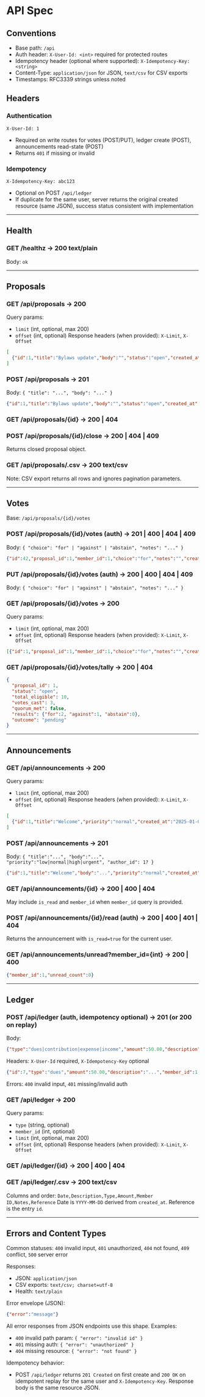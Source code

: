 # API Spec

## Conventions
- Base path: `/api`
- Auth header: `X-User-Id: <int>` required for protected routes
- Idempotency header (optional where supported): `X-Idempotency-Key: <string>`
- Content-Type: `application/json` for JSON, `text/csv` for CSV exports
- Timestamps: RFC3339 strings unless noted

## Headers

### Authentication
```
X-User-Id: 1
```
- Required on write routes for votes (POST/PUT), ledger create (POST), announcements read-state (POST)
- Returns `401` if missing or invalid

### Idempotency
```
X-Idempotency-Key: abc123
```
- Optional on POST `/api/ledger`
- If duplicate for the same user, server returns the original created resource (same JSON), success status consistent with implementation

---

## Health

### GET /healthz → 200 text/plain
Body: `ok`

---

## Proposals

### GET /api/proposals → 200
Query params:
- `limit` (int, optional, max 200)
- `offset` (int, optional)
Response headers (when provided): `X-Limit`, `X-Offset`
```json
[
  {"id":1,"title":"Bylaws update","body":"","status":"open","created_at":"2025-01-08T12:00:00Z"}
]
```

### POST /api/proposals → 201
Body: `{ "title": "...", "body": "..." }`
```json
{"id":1,"title":"Bylaws update","body":"","status":"open","created_at":"2025-01-08T12:00:00Z"}
```

### GET /api/proposals/{id} → 200 | 404

### POST /api/proposals/{id}/close → 200 | 404 | 409
Returns closed proposal object.

### GET /api/proposals/.csv → 200 text/csv
Note: CSV export returns all rows and ignores pagination parameters.

---

## Votes

Base: `/api/proposals/{id}/votes`

### POST /api/proposals/{id}/votes (auth) → 201 | 400 | 404 | 409
Body: `{ "choice": "for" | "against" | "abstain", "notes": "..." }`
```json
{"id":42,"proposal_id":1,"member_id":1,"choice":"for","notes":"","created_at":"2025-01-08T12:01:00Z"}
```

### PUT /api/proposals/{id}/votes (auth) → 200 | 400 | 404 | 409
Body: `{ "choice": "for" | "against" | "abstain", "notes": "..." }`

### GET /api/proposals/{id}/votes → 200
Query params:
- `limit` (int, optional, max 200)
- `offset` (int, optional)
Response headers (when provided): `X-Limit`, `X-Offset`
```json
[{"id":1,"proposal_id":1,"member_id":1,"choice":"for","notes":"","created_at":"2025-01-08T12:01:00Z"}]
```

### GET /api/proposals/{id}/votes/tally → 200 | 404
```json
{
  "proposal_id": 1,
  "status": "open",
  "total_eligible": 10,
  "votes_cast": 3,
  "quorum_met": false,
  "results": {"for":2, "against":1, "abstain":0},
  "outcome": "pending"
}
```

---

## Announcements

### GET /api/announcements → 200
Query params:
- `limit` (int, optional, max 200)
- `offset` (int, optional)
Response headers (when provided): `X-Limit`, `X-Offset`
```json
[
  {"id":1,"title":"Welcome","priority":"normal","created_at":"2025-01-08T12:00:00Z","is_read":false}
]
```

### POST /api/announcements → 201
Body: `{ "title":"...", "body":"...", "priority":"low|normal|high|urgent", "author_id": 1? }`
```json
{"id":1,"title":"Welcome","body":"...","priority":"normal","created_at":"2025-01-08T12:00:00Z","updated_at":"2025-01-08T12:00:00Z"}
```

### GET /api/announcements/{id} → 200 | 400 | 404
May include `is_read` and `member_id` when `member_id` query is provided.

### POST /api/announcements/{id}/read (auth) → 200 | 400 | 401 | 404
Returns the announcement with `is_read=true` for the current user.

### GET /api/announcements/unread?member_id={int} → 200 | 400
```json
{"member_id":1,"unread_count":0}
```

---

## Ledger

### POST /api/ledger (auth, idempotency optional) → 201 (or 200 on replay)
Body:
```json
{"type":"dues|contribution|expense|income","amount":50.00,"description":"...","notes":"..."}
```
Headers: `X-User-Id` required, `X-Idempotency-Key` optional
```json
{"id":7,"type":"dues","amount":50.00,"description":"...","member_id":1,"notes":"","created_at":"2025-01-08T12:03:00Z"}
```
Errors: `400` invalid input, `401` missing/invalid auth

### GET /api/ledger → 200
Query params:
- `type` (string, optional)
- `member_id` (int, optional)
- `limit` (int, optional, max 200)
- `offset` (int, optional)
Response headers (when provided): `X-Limit`, `X-Offset`

### GET /api/ledger/{id} → 200 | 400 | 404

### GET /api/ledger/.csv → 200 text/csv
Columns and order: `Date,Description,Type,Amount,Member ID,Notes,Reference`
Date is `YYYY-MM-DD` derived from `created_at`. Reference is the entry `id`.

---

## Errors and Content Types

Common statuses: `400` invalid input, `401` unauthorized, `404` not found, `409` conflict, `500` server error

Responses:
- JSON: `application/json`
- CSV exports: `text/csv; charset=utf-8`
- Health: `text/plain`

Error envelope (JSON):
```json
{"error":"message"}
```
All error responses from JSON endpoints use this shape. Examples:
- `400` invalid path param: `{ "error": "invalid id" }`
- `401` missing auth: `{ "error": "unauthorized" }`
- `404` missing resource: `{ "error": "not found" }`

Idempotency behavior:
- POST `/api/ledger` returns `201 Created` on first create and `200 OK` on idempotent replay for the same user and `X-Idempotency-Key`. Response body is the same resource JSON.
